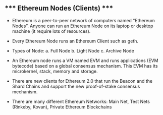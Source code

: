 ##  *** Ethereum Nodes (Clients)    ***

* Ethereum is a peer-to-peer network of computers named “Ethereum Nodes”. Anyone can run an Ethereum Node on its laptop or desktop machine (it require lots of resources).

* Every Ethereum Node runs an Ethereum Client such as geth.

* Types of Node:
a. Full Node
b. Light Node
c. Archive Node

* An Ethereum node runs a VM named EVM and runs applications (EVM bytecode) based on a global consensus mechanism. This EVM has its microkernel, stack, memory and storage.

* There are new clients for Ethereum 2.0 that run the Beacon and the Shard Chains and support the new proof-of-stake consensus mechanism.

* There are many different Ethereum Networks: Main Net, Test Nets (Rinkeby, Kovan), Private Ethereum Blockchains